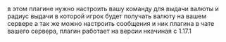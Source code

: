 в этом плагине нужно настроить вашу команду для выдачи валюты и радиус выдачи в которой игрок будет получать валюту на вашем сервере а так же можно настроить сообщения и ник плагина в чате вашего сервера, плагин работает на версии нкачиная с 1.17.1
